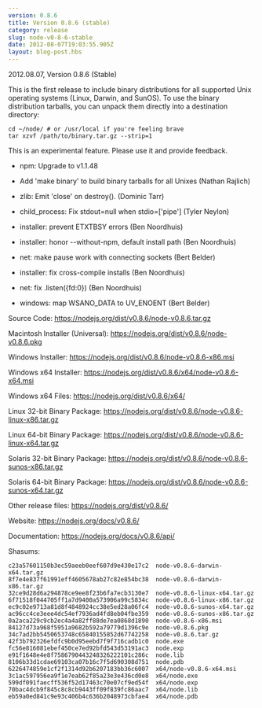 ```yaml
---
version: 0.8.6
title: Version 0.8.6 (stable)
category: release
slug: node-v0-8-6-stable
date: 2012-08-07T19:03:55.905Z
layout: blog-post.hbs
---
```


2012.08.07, Version 0.8.6 (Stable)

This is the first release to include binary distributions for all
supported Unix operating systems (Linux, Darwin, and SunOS).  To use
the binary distribution tarballs, you can unpack them directly into a
destination directory:

    cd ~/node/ # or /usr/local if you're feeling brave
    tar xzvf /path/to/binary.tar.gz --strip=1

This is an experimental feature.  Please use it and provide feedback.

* npm: Upgrade to v1.1.48

* Add 'make binary' to build binary tarballs for all Unixes (Nathan Rajlich)

* zlib: Emit 'close' on destroy(). (Dominic Tarr)

* child_process: Fix stdout=null when stdio=['pipe'] (Tyler Neylon)

* installer: prevent ETXTBSY errors (Ben Noordhuis)

* installer: honor --without-npm, default install path (Ben Noordhuis)

* net: make pause work with connecting sockets (Bert Belder)

* installer: fix cross-compile installs (Ben Noordhuis)

* net: fix .listen({fd:0}) (Ben Noordhuis)

* windows: map WSANO_DATA to UV_ENOENT (Bert Belder)


Source Code: https://nodejs.org/dist/v0.8.6/node-v0.8.6.tar.gz

Macintosh Installer (Universal): https://nodejs.org/dist/v0.8.6/node-v0.8.6.pkg

Windows Installer: https://nodejs.org/dist/v0.8.6/node-v0.8.6-x86.msi

Windows x64 Installer: https://nodejs.org/dist/v0.8.6/x64/node-v0.8.6-x64.msi

Windows x64 Files: https://nodejs.org/dist/v0.8.6/x64/

Linux 32-bit Binary Package: https://nodejs.org/dist/v0.8.6/node-v0.8.6-linux-x86.tar.gz

Linux 64-bit Binary Package: https://nodejs.org/dist/v0.8.6/node-v0.8.6-linux-x64.tar.gz

Solaris 32-bit Binary Package: https://nodejs.org/dist/v0.8.6/node-v0.8.6-sunos-x86.tar.gz

Solaris 64-bit Binary Package: https://nodejs.org/dist/v0.8.6/node-v0.8.6-sunos-x64.tar.gz

Other release files: https://nodejs.org/dist/v0.8.6/

Website: https://nodejs.org/docs/v0.8.6/

Documentation: https://nodejs.org/docs/v0.8.6/api/

Shasums:

```
c23a57601150b3ec59aeeb0eef607d9e430e17c2  node-v0.8.6-darwin-x64.tar.gz
8f7e4e837f61991eff4605678ab27c82e854bc38  node-v0.8.6-darwin-x86.tar.gz
32ce9d28d6a294878ce9ee8f23b6fa7ecb3130e7  node-v0.8.6-linux-x64.tar.gz
6f71518f044705ff1a7d9400a573906a99c5834c  node-v0.8.6-linux-x86.tar.gz
ec9c02e9713a81d8f4848924cc38e5ed28a06fc4  node-v0.8.6-sunos-x64.tar.gz
ac96cc4ce3eee4dc54ef7936ad4fd8eb04fbe359  node-v0.8.6-sunos-x86.tar.gz
0a2aca229c9cb2ec4a4a82ff88de7ea0868d1890  node-v0.8.6-x86.msi
84127d73a968f5951a9682b592a79779d1396c9e  node-v0.8.6.pkg
34c7ad2bb5450653748c65840155852d67742258  node-v0.8.6.tar.gz
42f3b792326efdfc9b0d95eebd7f9f716cadb1c0  node.exe
fc56e816081ebef450ce7ed92bfd543d53191ac3  node.exp
e91f1648e4e8f7586790443248326222101c286c  node.lib
8106b33d1cdae69103ca07b16c7f5d690308d751  node.pdb
6226474859e1cf2f1314d92b6207183bb36c6007  x64/node-v0.8.6-x64.msi
3c1ac597956ea9f1e7eab62f85a23e3e436cd0e8  x64/node.exe
599df091faecff536f52d17463c70e07cf9ed54f  x64/node.exp
70bac4dcb9f845c8c8cb9443ff09f839fc86aac7  x64/node.lib
eb59a0ed841c9e93c406b4c636b2048973cbfae4  x64/node.pdb
```
